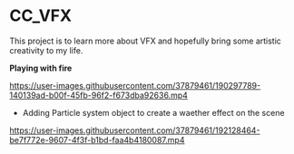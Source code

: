 # CC_VFX

This project is to learn more about VFX and hopefully bring some artistic creativity to my life. 

**Playing with fire**

https://user-images.githubusercontent.com/37879461/190297789-140139ad-b00f-45fb-96f2-f673dba92636.mp4

- Adding Particle system object to create a waether effect on the scene

https://user-images.githubusercontent.com/37879461/192128464-be7f772e-9607-4f3f-b1bd-faa4b4180087.mp4


